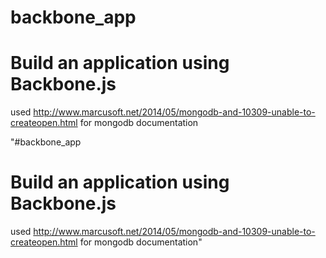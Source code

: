 # backbone_app
<h1>Build an application using Backbone.js</h1>

used http://www.marcusoft.net/2014/05/mongodb-and-10309-unable-to-createopen.html for mongodb documentation

"#backbone_app<h1>Build an application using Backbone.js</h1>used http://www.marcusoft.net/2014/05/mongodb-and-10309-unable-to-createopen.html for mongodb documentation"
